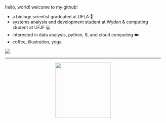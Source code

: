 <p> hello, world! welcome to my github! </p>

<ul>
  <li>
    a biology scientist graduated at UFLA 🍄
  </li>
  <li>
    systems analysis and development student at Wyden & computing student at UFJF 💻
  </li>
  <li>
    interested in data analysis, python, R, and cloud computing ☁️
  </li>
  <li>
    coffee, illustration, yoga
  </li>
</ul>
  
![](https://github.com/chagasdecastro/chagasdecastro/blob/main/Untitled_Artwork.gif)

<div align="center">
  <a href="https://github.com/chagasdecastro">
    <hr>
  <img height="180em" src="https://github-readme-stats.vercel.app/api?username=chagasdecastro&show_icons=true&theme=dracula&include_all_commits=true&count_private=false"/>
</div>
